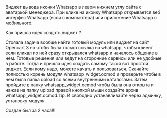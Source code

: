Виджет вывода иконки Whatsapp в левом нижнем углу сайта с аватаркой менеджера. При клике на иконку Whatsapp открывается веб интерфес Whatsapp (если с компьютера) или приложение Whatsapp с мобильного.

Как пришла идея создать виджет ?

Стояала задача вообще найти готовый модуль или виджет на сайт Opencart 3 но чтобы была только ссылка на whatsapp, чтобы клиент если кликал по ней сразу открывался whatsapp и началось общение в нем. Готовые решения или ведут на сторонние сервисы или не удобные в работе.
Тогда и пришла идея создать самому такой вот простой виджет. Если кому надо, можете качать и пользоваться. 
Скачайте полностью корень модуля whatsapp_widget.ocmod и проверьте чтобы в нем была папка upload со всеми внутренними каталогами.
Затем пройдите в папку whatsapp_widget.ocmod чтобы была она открыта и нажав на папку upload правой кнопкой мыши создайте архив whatsapp_widget.ocmod.zip. И свободно устанавливайте через админку, установку модуля.

Создан был за 2 часа!!!
